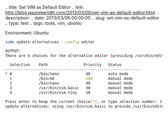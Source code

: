 .. title: Set VIM as Default Editor
.. link: http://blog.jasonmeridth.com/2013/03/06/set-vim-as-default-editor.html
.. description: 
.. date: 2013/03/06 00:00:00
.. slug: set-vim-as-default-editor
.. type: text
.. tags: tools, vim, ubuntu

Environment: Ubuntu

```bash
sudo update-alternatives --config editor

OUTPUT:
There are 4 choices for the alternative editor (providing /usr/bin/editor).

  Selection    Path                Priority   Status
------------------------------------------------------------
* 0            /bin/nano            40        auto mode
  1            /bin/ed             -100       manual mode
  2            /bin/nano            40        manual mode
  3            /usr/bin/vim.basic   30        manual mode
  4            /usr/bin/vim.tiny    10        manual mode

Press enter to keep the current choice[*], or type selection number: 3
update-alternatives: using /usr/bin/vim.basic to provide /usr/bin/editor (editor) in manual mode
```
